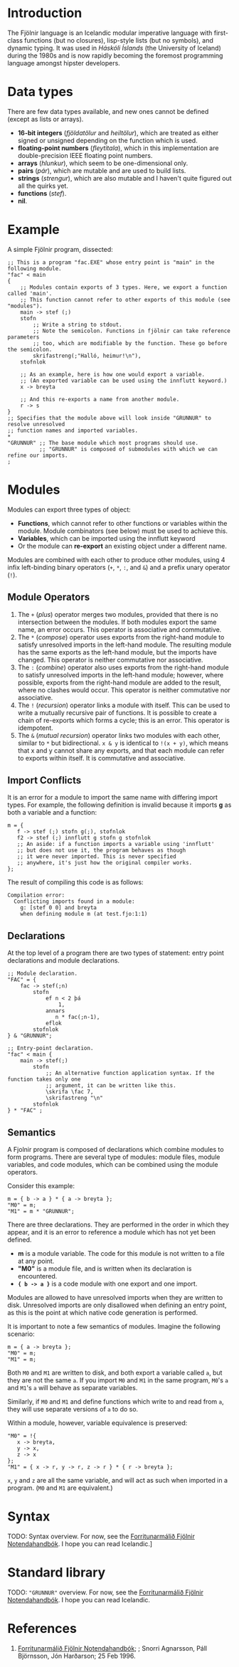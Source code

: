 # Introduction #

The Fjölnir language is an Icelandic modular imperative language with first-class functions (but no closures), lisp-style lists (but no symbols), and dynamic typing. It was used in _Háskóli Íslands_ (the University of Iceland) during the 1980s and is now rapidly becoming the foremost programming language amongst hipster developers.

# Data types #

There are few data types available, and new ones cannot be defined (except as lists or arrays).
  * **16-bit integers** (_fjöldatölur_ and _heiltölur_), which are treated as either signed or unsigned depending on the function which is used.
  * **floating-point numbers** (_fleytitala_), which in this implementation are double-precision IEEE floating point numbers.
  * **arrays** (_hlunkur_), which seem to be one-dimensional only.
  * **pairs** (_pár_), which are mutable and are used to build lists.
  * **strings** (_strengur_), which are also mutable and I haven't quite figured out all the quirks yet.
  * **functions** (_stef_).
  * **nil**.

# Example #

A simple Fjölnir program, dissected:

```
;; This is a program "fac.EXE" whose entry point is "main" in the following module.
"fac" < main
{
    ;; Modules contain exports of 3 types. Here, we export a function called 'main'.
    ;; This function cannot refer to other exports of this module (see "modules").
    main -> stef (;)
    stofn
        ;; Write a string to stdout.
        ;; Note the semicolon. Functions in fjölnir can take reference parameters
        ;; too, which are modifiable by the function. These go before the semicolon.
        skrifastreng(;"Halló, heimur!\n"),
    stofnlok

    ;; As an example, here is how one would export a variable.
    ;; (An exported variable can be used using the innflutt keyword.)
    x -> breyta

    ;; And this re-exports a name from another module.
    r -> s
}
;; Specifies that the module above will look inside "GRUNNUR" to resolve unresolved
;; function names and imported variables.
*
"GRUNNUR" ;; The base module which most programs should use.
          ;; "GRUNNUR" is composed of submodules with which we can refine our imports.
;
```

# Modules #

Modules can export three types of object:
  * **Functions**, which cannot refer to other functions or variables within the module. Module combinators (see below) must be used to achieve this.
  * **Variables**, which can be imported using the innflutt keyword
  * Or the module can **re-export** an existing object under a different name.

Modules are combined with each other to produce other modules, using 4 infix left-binding binary operators (`+`, `*`, `:`, and `&`) and a prefix unary operator (`!`).

## Module Operators ##

  1. The `+` (_plus_) operator merges two modules, provided that there is no intersection between the modules. If both modules export the same name, an error occurs. This operator is associative and commutative.
  1. The `*` (_compose_) operator uses exports from the right-hand module to satisfy unresolved imports in the left-hand module. The resulting module has the same exports as the left-hand module, but the imports have changed. This operator is neither commutative nor associative.
  1. The `:` (_combine_) operator also uses exports from the right-hand module to satisfy unresolved imports in the left-hand module; however, where possible, exports from the right-hand module are added to the result, where no clashes would occur. This operator is neither commutative nor associative.
  1. The `!` (_recursion_) operator links a module with itself. This can be used to write a mutually recursive pair of functions. It is possible to create a chain of re-exports which forms a cycle; this is an error. This operator is idempotent.
  1. The `&` (_mutual recursion_) operator links two modules with each other, similar to `*` but bidirectional. `x & y` is identical to `!(x + y)`, which means that x and y cannot share any exports, and that each module can refer to exports within itself. It is commutative and associative.

## Import Conflicts ##

It is an error for a module to import the same name with differing import types. For example, the following definition is invalid because it imports **g** as both a variable and a function:

```
m = {
   f -> stef (;) stofn g(;), stofnlok
   f2 -> stef (;) innflutt g stofn g stofnlok
   ;; An aside: if a function imports a variable using 'innflutt'
   ;; but does not use it, the program behaves as though
   ;; it were never imported. This is never specified
   ;; anywhere, it's just how the original compiler works.
};
```

The result of compiling this code is as follows:

```
Compilation error:
  Conflicting imports found in a module:
    g: [stef 0 0] and breyta
    when defining module m (at test.fjo:1:1)
```

## Declarations ##

At the top level of a program there are two types of statement: entry point declarations and module declarations.
```
;; Module declaration.
"FAC" = {
    fac -> stef(;n)
        stofn
            ef n < 2 þá
                1,
            annars
               n * fac(;n-1),
            eflok
        stofnlok
} & "GRUNNUR";

;; Entry-point declaration.
"fac" < main {
    main -> stef(;)
        stofn
            ;; An alternative function application syntax. If the function takes only one
            ;; argument, it can be written like this.
            \skrifa \fac 7,
            \skrifastreng "\n"
        stofnlok
} * "FAC" ;
```

## Semantics ##

A Fjolnir program is composed of declarations which combine modules to form programs. There are several type of modules: module files, module variables, and code modules, which can be combined using the module operators.

Consider this example:

```
m = { b -> a } * { a -> breyta };
"M0" = m;
"M1" = m * "GRUNNUR";
```

There are three declarations. They are performed in the order in which they appear, and it is an error to reference a module which has not yet been defined.

  * **m** is a module variable. The code for this module is not written to a file at any point.
  * **"M0"** is a module file, and is written when its declaration is encountered.
  * **`{ b -> a }`** is a code module with one export and one import.

Modules are allowed to have unresolved imports when they are written to disk. Unresolved imports are only disallowed when defining an entry point, as this is the point at which native code generation is performed.

It is important to note a few semantics of modules. Imagine the following scenario:

```
m = { a -> breyta };
"M0" = m;
"M1" = m;
```

Both `M0` and `M1` are written to disk, and both export a variable called `a`, but they are not the same `a`. If you import `M0` and `M1` in the same program, `M0`'s `a` and `M1`'s `a` will behave as separate variables.

Similarly, if `M0` and `M1` and define functions which write to and read from `a`, they will use separate versions of `a` to do so.

Within a module, however, variable equivalence is preserved:

```
"M0" = !{
   x -> breyta,
   y -> x,
   z -> x
};
"M1" = { x -> r, y -> r, z -> r } * { r -> breyta };
```

`x`, `y` and `z` are all the same variable, and will act as such when imported in a program. (`M0` and `M1` are equivalent.)

# Syntax #

TODO: Syntax overview. For now, see the [Forritunarmálið Fjölnir Notendahandbók](Fjolnir#References.md). I hope you can read Icelandic.]

# Standard library #

TODO: `"GRUNNUR"` overview. For now, see the [Forritunarmálið Fjölnir Notendahandbók](Fjolnir#References.md). I hope you can read Icelandic.

# References #
  1. [Forritunarmálið Fjölnir Notendahandbók](http://www.hi.is/~snorri/087133-03/fjolnir.pdf); ; Snorri Agnarsson, Páll Björnsson, Jón Harðarson; 25 Feb 1996.